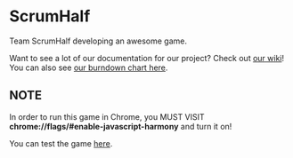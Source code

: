 # ScrumHalf
Team ScrumHalf developing an awesome game.

Want to see a lot of our documentation for our project? Check out [our wiki](https://github.com/FYCompsci/ScrumHalf/wiki)! You can also see [our burndown chart here](file:///Users/matthew.wang/github/ScrumHalf/burndown.html).

## NOTE
In order to run this game in Chrome, you MUST VISIT **chrome://flags/#enable-javascript-harmony** and turn it on!

You can test the game [here](http://159.203.17.35/ScrumHalf/).
